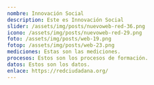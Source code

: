 ```yaml
---
nombre: Innovación Social
description: Este es Innovación Social
slider: /assets/img/posts/nuevoweb-red-36.png
icono: /assets/img/posts/nuevoweb-red-29.png
foto: /assets/img/posts/web-19.png
fotop: /assets/img/posts/web-23.png
mediciones: E﻿stas son las mediciones.
procesos: E﻿stos son los procesos de formación.
datos: E﻿stos son los datos.
enlace: https://redciudadana.org/
---
```

